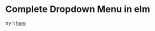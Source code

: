 # Complete Dropdown Menu in elm

try it [here](https://jannickj.github.io/elm-accessible-dropdown/)
